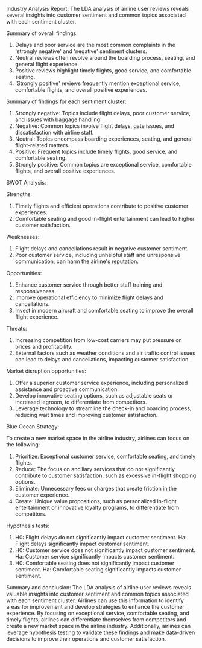 Industry Analysis Report: 
The LDA analysis of airline user reviews reveals several insights into customer sentiment and common topics associated with each sentiment cluster.

Summary of overall findings:
1. Delays and poor service are the most common complaints in the 'strongly negative' and 'negative' sentiment clusters.
2. Neutral reviews often revolve around the boarding process, seating, and general flight experience.
3. Positive reviews highlight timely flights, good service, and comfortable seating.
4. 'Strongly positive' reviews frequently mention exceptional service, comfortable flights, and overall positive experiences.

Summary of findings for each sentiment cluster:

1. Strongly negative: Topics include flight delays, poor customer service, and issues with baggage handling.
2. Negative: Common topics involve flight delays, gate issues, and dissatisfaction with airline staff.
3. Neutral: Topics encompass boarding experiences, seating, and general flight-related matters.
4. Positive: Frequent topics include timely flights, good service, and comfortable seating.
5. Strongly positive: Common topics are exceptional service, comfortable flights, and overall positive experiences.

SWOT Analysis:

Strengths:
1. Timely flights and efficient operations contribute to positive customer experiences.
2. Comfortable seating and good in-flight entertainment can lead to higher customer satisfaction.

Weaknesses:
1. Flight delays and cancellations result in negative customer sentiment.
2. Poor customer service, including unhelpful staff and unresponsive communication, can harm the airline's reputation.

Opportunities:
1. Enhance customer service through better staff training and responsiveness.
2. Improve operational efficiency to minimize flight delays and cancellations.
3. Invest in modern aircraft and comfortable seating to improve the overall flight experience.

Threats:
1. Increasing competition from low-cost carriers may put pressure on prices and profitability.
2. External factors such as weather conditions and air traffic control issues can lead to delays and cancellations, impacting customer satisfaction.

Market disruption opportunities:

1. Offer a superior customer service experience, including personalized assistance and proactive communication.
2. Develop innovative seating options, such as adjustable seats or increased legroom, to differentiate from competitors.
3. Leverage technology to streamline the check-in and boarding process, reducing wait times and improving customer satisfaction.

Blue Ocean Strategy:

To create a new market space in the airline industry, airlines can focus on the following:

1. Prioritize: Exceptional customer service, comfortable seating, and timely flights.
2. Reduce: The focus on ancillary services that do not significantly contribute to customer satisfaction, such as excessive in-flight shopping options.
3. Eliminate: Unnecessary fees or charges that create friction in the customer experience.
4. Create: Unique value propositions, such as personalized in-flight entertainment or innovative loyalty programs, to differentiate from competitors.

Hypothesis tests:

1. H0: Flight delays do not significantly impact customer sentiment.
   Ha: Flight delays significantly impact customer sentiment.
2. H0: Customer service does not significantly impact customer sentiment.
   Ha: Customer service significantly impacts customer sentiment.
3. H0: Comfortable seating does not significantly impact customer sentiment.
   Ha: Comfortable seating significantly impacts customer sentiment.

Summary and conclusion:
The LDA analysis of airline user reviews reveals valuable insights into customer sentiment and common topics associated with each sentiment cluster. Airlines can use this information to identify areas for improvement and develop strategies to enhance the customer experience. By focusing on exceptional service, comfortable seating, and timely flights, airlines can differentiate themselves from competitors and create a new market space in the airline industry. Additionally, airlines can leverage hypothesis testing to validate these findings and make data-driven decisions to improve their operations and customer satisfaction.